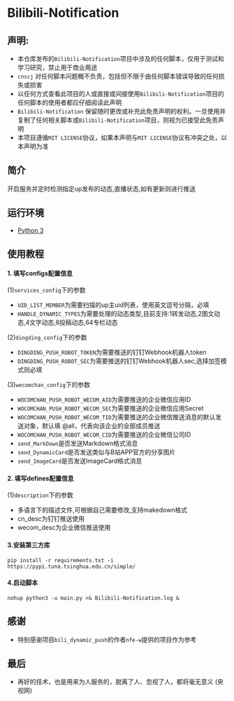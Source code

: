 # Bilibili-Notification

## 声明:

- 本仓库发布的`Bilibili-Notification`项目中涉及的任何脚本，仅用于测试和学习研究，禁止用于商业用途
- `cnscj` 对任何脚本问题概不负责，包括但不限于由任何脚本错误导致的任何损失或损害
- 以任何方式查看此项目的人或直接或间接使用`Bilibili-Notification`项目的任何脚本的使用者都应仔细阅读此声明
- `Bilibili-Notification` 保留随时更改或补充此免责声明的权利。一旦使用并复制了任何相关脚本或`Bilibili-Notification`项目，则视为已接受此免责声明
- 本项目遵循`MIT LICENSE`协议，如果本声明与`MIT LICENSE`协议有冲突之处，以本声明为准

## 简介

开启服务并定时检测指定up发布的动态,直播状态,如有更新则进行推送

## 运行环境

- [Python 3](https://www.python.org/)

## 使用教程

#### 1. 填写configs配置信息

(1)`services_config`下的参数
- `UID_LIST_MEMBER`为需要扫描的up主uid列表，使用英文逗号分隔，必填
- `HANDLE_DYNAMIC_TYPES`为需要处理的动态类型,目前支持:1转发动态,2图文动态,4文字动态,8投稿动态,64专栏动态

(2)`dingding_config`下的参数
- `DINGDING_PUSH_ROBOT_TOKEN`为需要推送的钉钉Webhook机器人token
- `DINGDING_PUSH_ROBOT_SEC`为需要推送的钉钉Webhook机器人sec,选择加签模式则必填

(3)`wecomchan_config`下的参数
- `WOCOMCHAN_PUSH_ROBOT_WECOM_AID`为需要推送的企业微信应用ID
- `WOCOMCHAN_PUSH_ROBOT_WECOM_SEC`为需要推送的企业微信应用Secret
- `WOCOMCHAN_PUSH_ROBOT_WECOM_TID`为需要推送的企业微信推送消息的默认发送对象，默认填 @all，代表向该企业的全部成员推送
- `WOCOMCHAN_PUSH_ROBOT_WECOM_CID`为需要推送的企业微信公司ID
- `send_MarkDown`是否发送Markdown格式消息
- `send_DynamicCard`是否发送类似与B站APP官方的分享图片
- `send_ImageCard`是否发送ImageCard格式消息

#### 2. 填写defines配置信息
(1)`description`下的参数
- 多语言下的描述文件,可根据自己需要修改,支持makedown格式
- cn_desc为钉钉推送使用
- wecom_desc为企业微信推送使用
  
#### 3.安装第三方库

`pip install -r requirements.txt -i https://pypi.tuna.tsinghua.edu.cn/simple/`

#### 4.启动脚本

`nohup python3 -u main.py >& Bilibili-Notification.log &`

## 感谢

- 特别感谢项目`bili_dynamic_push`的作者`nfe-w`提供的项目作为参考

## 最后

- 再好的技术，也是用来为人服务的，脱离了人、忽视了人，都将毫无意义 (央视网)
